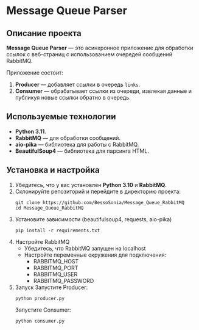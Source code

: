# Message Queue Parser

## Описание проекта
**Message Queue Parser** — это асинхронное приложение для обработки ссылок с веб-страниц с использованием очередей сообщений RabbitMQ. 

Приложение состоит:
1. **Producer** — добавляет ссылки в очередь `links`.
2. **Consumer** — обрабатывает ссылки из очереди, извлекая данные и публикуя новые ссылки обратно в очередь.

## Используемые технологии
- **Python 3.11**.
- **RabbitMQ** — для обработки сообщений.
- **aio-pika** — библиотека для работы с RabbitMQ.
- **BeautifulSoup4** — библиотека для парсинга HTML.

## Установка и настройка
1. Убедитесь, что у вас установлен **Python 3.10** и **RabbitMQ**.
2. Склонируйте репозиторий и перейдите в директорию проекта:
    ```
    git clone https://github.com/BessoSonia/Message_Queue_RabbitMQ
    cd Message_Queue_RabbitMQ
    ```
3. Установите зависимости (beautifulsoup4, requests, aio-pika)
    ```
    pip install -r requirements.txt
    ```
4. Настройте RabbitMQ
    - Убедитесь, что RabbitMQ запущен на localhost
    - Настройте переменные окружения для подключения:
        - RABBITMQ_HOST
        - RABBITMQ_PORT
        - RABBITMQ_USER
        - RABBITMQ_PASSWORD
5. Запуск
    Запустите Producer:
    ```
    python producer.py
    ``` 
    Запустите Consumer:
    ```
    python consumer.py
    ```
